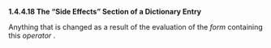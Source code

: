 **1.4.4.18 The “Side Effects” Section of a Dictionary Entry** 

Anything that is changed as a result of the evaluation of the *form* containing this *operator* . 

